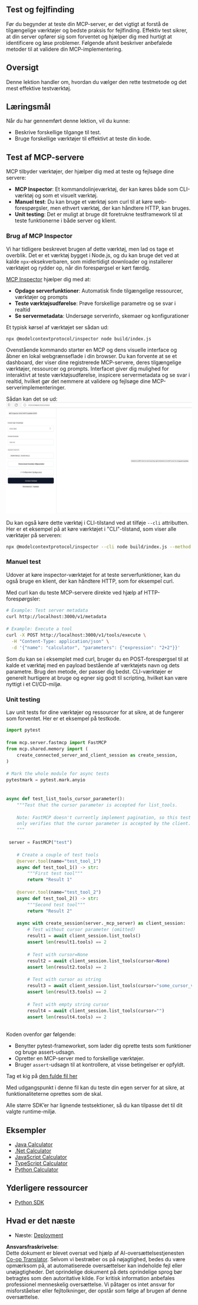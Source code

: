 <!--
CO_OP_TRANSLATOR_METADATA:
{
  "original_hash": "4e34e34e84f013e73c7eaa6d09884756",
  "translation_date": "2025-07-13T22:01:17+00:00",
  "source_file": "03-GettingStarted/08-testing/README.md",
  "language_code": "da"
}
-->
## Test og fejlfinding

Før du begynder at teste din MCP-server, er det vigtigt at forstå de tilgængelige værktøjer og bedste praksis for fejlfinding. Effektiv test sikrer, at din server opfører sig som forventet og hjælper dig med hurtigt at identificere og løse problemer. Følgende afsnit beskriver anbefalede metoder til at validere din MCP-implementering.

## Oversigt

Denne lektion handler om, hvordan du vælger den rette testmetode og det mest effektive testværktøj.

## Læringsmål

Når du har gennemført denne lektion, vil du kunne:

- Beskrive forskellige tilgange til test.
- Bruge forskellige værktøjer til effektivt at teste din kode.

## Test af MCP-servere

MCP tilbyder værktøjer, der hjælper dig med at teste og fejlsøge dine servere:

- **MCP Inspector**: Et kommandolinjeværktøj, der kan køres både som CLI-værktøj og som et visuelt værktøj.
- **Manuel test**: Du kan bruge et værktøj som curl til at køre web-forespørgsler, men ethvert værktøj, der kan håndtere HTTP, kan bruges.
- **Unit testing**: Det er muligt at bruge dit foretrukne testframework til at teste funktionerne i både server og klient.

### Brug af MCP Inspector

Vi har tidligere beskrevet brugen af dette værktøj, men lad os tage et overblik. Det er et værktøj bygget i Node.js, og du kan bruge det ved at kalde `npx`-eksekverbaren, som midlertidigt downloader og installerer værktøjet og rydder op, når din forespørgsel er kørt færdig.

[MCP Inspector](https://github.com/modelcontextprotocol/inspector) hjælper dig med at:

- **Opdage serverfunktioner**: Automatisk finde tilgængelige ressourcer, værktøjer og prompts
- **Teste værktøjsudførelse**: Prøve forskellige parametre og se svar i realtid
- **Se servermetadata**: Undersøge serverinfo, skemaer og konfigurationer

Et typisk kørsel af værktøjet ser sådan ud:

```bash
npx @modelcontextprotocol/inspector node build/index.js
```

Ovenstående kommando starter en MCP og dens visuelle interface og åbner en lokal webgrænseflade i din browser. Du kan forvente at se et dashboard, der viser dine registrerede MCP-servere, deres tilgængelige værktøjer, ressourcer og prompts. Interfacet giver dig mulighed for interaktivt at teste værktøjsudførelse, inspicere servermetadata og se svar i realtid, hvilket gør det nemmere at validere og fejlsøge dine MCP-serverimplementeringer.

Sådan kan det se ud: ![Inspector](../../../../translated_images/connect.141db0b2bd05f096fb1dd91273771fd8b2469d6507656c3b0c9df4b3c5473929.da.png)

Du kan også køre dette værktøj i CLI-tilstand ved at tilføje `--cli` attributten. Her er et eksempel på at køre værktøjet i "CLI"-tilstand, som viser alle værktøjer på serveren:

```sh
npx @modelcontextprotocol/inspector --cli node build/index.js --method tools/list
```

### Manuel test

Udover at køre inspector-værktøjet for at teste serverfunktioner, kan du også bruge en klient, der kan håndtere HTTP, som for eksempel curl.

Med curl kan du teste MCP-servere direkte ved hjælp af HTTP-forespørgsler:

```bash
# Example: Test server metadata
curl http://localhost:3000/v1/metadata

# Example: Execute a tool
curl -X POST http://localhost:3000/v1/tools/execute \
  -H "Content-Type: application/json" \
  -d '{"name": "calculator", "parameters": {"expression": "2+2"}}'
```

Som du kan se i eksemplet med curl, bruger du en POST-forespørgsel til at kalde et værktøj med en payload bestående af værktøjets navn og dets parametre. Brug den metode, der passer dig bedst. CLI-værktøjer er generelt hurtigere at bruge og egner sig godt til scripting, hvilket kan være nyttigt i et CI/CD-miljø.

### Unit testing

Lav unit tests for dine værktøjer og ressourcer for at sikre, at de fungerer som forventet. Her er et eksempel på testkode.

```python
import pytest

from mcp.server.fastmcp import FastMCP
from mcp.shared.memory import (
    create_connected_server_and_client_session as create_session,
)

# Mark the whole module for async tests
pytestmark = pytest.mark.anyio


async def test_list_tools_cursor_parameter():
    """Test that the cursor parameter is accepted for list_tools.

    Note: FastMCP doesn't currently implement pagination, so this test
    only verifies that the cursor parameter is accepted by the client.
    """

 server = FastMCP("test")

    # Create a couple of test tools
    @server.tool(name="test_tool_1")
    async def test_tool_1() -> str:
        """First test tool"""
        return "Result 1"

    @server.tool(name="test_tool_2")
    async def test_tool_2() -> str:
        """Second test tool"""
        return "Result 2"

    async with create_session(server._mcp_server) as client_session:
        # Test without cursor parameter (omitted)
        result1 = await client_session.list_tools()
        assert len(result1.tools) == 2

        # Test with cursor=None
        result2 = await client_session.list_tools(cursor=None)
        assert len(result2.tools) == 2

        # Test with cursor as string
        result3 = await client_session.list_tools(cursor="some_cursor_value")
        assert len(result3.tools) == 2

        # Test with empty string cursor
        result4 = await client_session.list_tools(cursor="")
        assert len(result4.tools) == 2
    
```

Koden ovenfor gør følgende:

- Benytter pytest-frameworket, som lader dig oprette tests som funktioner og bruge assert-udsagn.
- Opretter en MCP-server med to forskellige værktøjer.
- Bruger `assert`-udsagn til at kontrollere, at visse betingelser er opfyldt.

Tag et kig på [den fulde fil her](https://github.com/modelcontextprotocol/python-sdk/blob/main/tests/client/test_list_methods_cursor.py)

Med udgangspunkt i denne fil kan du teste din egen server for at sikre, at funktionaliteterne oprettes som de skal.

Alle større SDK’er har lignende testsektioner, så du kan tilpasse det til dit valgte runtime-miljø.

## Eksempler

- [Java Calculator](../samples/java/calculator/README.md)
- [.Net Calculator](../../../../03-GettingStarted/samples/csharp)
- [JavaScript Calculator](../samples/javascript/README.md)
- [TypeScript Calculator](../samples/typescript/README.md)
- [Python Calculator](../../../../03-GettingStarted/samples/python)

## Yderligere ressourcer

- [Python SDK](https://github.com/modelcontextprotocol/python-sdk)

## Hvad er det næste

- Næste: [Deployment](../09-deployment/README.md)

**Ansvarsfraskrivelse**:  
Dette dokument er blevet oversat ved hjælp af AI-oversættelsestjenesten [Co-op Translator](https://github.com/Azure/co-op-translator). Selvom vi bestræber os på nøjagtighed, bedes du være opmærksom på, at automatiserede oversættelser kan indeholde fejl eller unøjagtigheder. Det oprindelige dokument på dets oprindelige sprog bør betragtes som den autoritative kilde. For kritisk information anbefales professionel menneskelig oversættelse. Vi påtager os intet ansvar for misforståelser eller fejltolkninger, der opstår som følge af brugen af denne oversættelse.